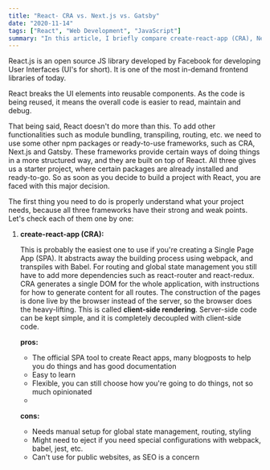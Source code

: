 ```yaml
---
title: "React- CRA vs. Next.js vs. Gatsby"
date: "2020-11-14"
tags: ["React", "Web Development", "JavaScript"]
summary: "In this article, I briefly compare create-react-app (CRA), Next.js and Gatsby, and how I choose in between them."
---
```


React.js is an open source JS library developed by Facebook for developing User Interfaces (UI's for short). It is one of the most in-demand frontend libraries of today.

React breaks the UI elements into reusable components. As the code is being reused, it means the overall code is easier to read, maintain and debug.

That being said, React doesn't do more than this. To add other functionalities such as module bundling, transpiling, routing, etc. we need to use some other npm packages or ready-to-use frameworks, such as CRA, Next.js and Gatsby. These frameworks provide certain ways of doing things in a more structured way, and they are built on top of React. All three gives us a starter project, where certain packages are already installed and ready-to-go. So as soon as you decide to build a project with React, you are faced with this major decision.

The first thing you need to do is properly understand what your project needs, because all three frameworks have their strong and weak points. Let's check each of them one by one:

1. **create-react-app (CRA):**

   This is probably the easiest one to use if you're creating a Single Page App (SPA). It abstracts away the building process using webpack, and transpiles with Babel. For routing and global state management you still have to add more dependencies such as react-router and react-redux. CRA generates a single DOM for the whole application, with instructions for how to generate content for all routes. The construction of the pages is done live by the browser instead of the server, so the browser does the heavy-lifting. This is called **client-side rendering**. Server-side code can be kept simple, and it is completely decoupled with client-side code.

   **pros:**

   - The official SPA tool to create React apps, many blogposts to help you do things and has good documentation
   - Easy to learn
   - Flexible, you can still choose how you're going to do things, not so much opinionated
   -

   **cons:**

   - Needs manual setup for global state management, routing, styling
   - Might need to eject if you need special configurations with webpack, babel, jest, etc.
   - Can't use for public websites, as SEO is a concern
